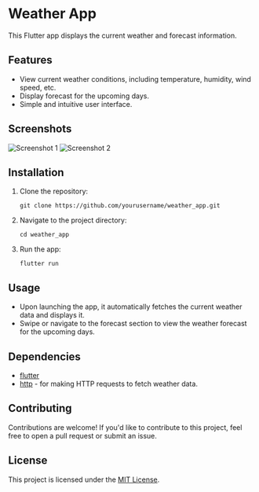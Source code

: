 # Weather App

This Flutter app displays the current weather and forecast information.

## Features

- View current weather conditions, including temperature, humidity, wind speed, etc.
- Display forecast for the upcoming days.
- Simple and intuitive user interface.

## Screenshots

![Screenshot 1](screenshots/screenshot1.png)
![Screenshot 2](screenshots/screenshot2.png)

## Installation

1. Clone the repository:

    ```
    git clone https://github.com/yourusername/weather_app.git
    ```

2. Navigate to the project directory:

    ```
    cd weather_app
    ```

3. Run the app:

    ```
    flutter run
    ```

## Usage

- Upon launching the app, it automatically fetches the current weather data and displays it.
- Swipe or navigate to the forecast section to view the weather forecast for the upcoming days.

## Dependencies

- [flutter](https://flutter.dev/)
- [http](https://pub.dev/packages/http) - for making HTTP requests to fetch weather data.


## Contributing

Contributions are welcome! If you'd like to contribute to this project, feel free to open a pull request or submit an issue.

## License

This project is licensed under the [MIT License](LICENSE).
